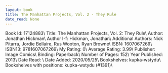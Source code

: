 ```yaml
---
layout: book
title: The Manhattan Projects, Vol. 2 - They Rule
date_read: None
---
```


Book Id: 17124883\ 
Title: The Manhattan Projects, Vol. 2: They Rule\ 
Author: Jonathan Hickman\ 
Author l-f: Hickman, Jonathan\ 
Additional Authors: Nick Pitarra, Jordie Bellaire, Rus Wooton, Ryan Browne\ 
ISBN: 1607067269\ 
ISBN13: 9781607067269\ 
My Rating: 0\ 
Average Rating: 3.99\ 
Publisher: Image Comics\ 
Binding: Paperback\ 
Number of Pages: 152\ 
Year Published: 2013\ 
Date Read: \ 
Date Added: 2020/05/25\ 
Bookshelves: kupka-wstydu\ 
Bookshelves with positions: kupka-wstydu (#1391)\ 

